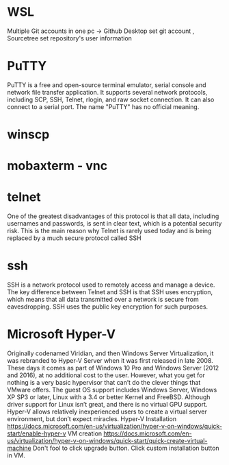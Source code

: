 # WSL

Multiple Git accounts in one pc -> Github Desktop set git account , Sourcetree set repository's user information

# PuTTY
PuTTY is a free and open-source terminal emulator, serial console and network file transfer application. 
It supports several network protocols, including SCP, SSH, Telnet, rlogin, and raw socket connection. 
It can also connect to a serial port. The name "PuTTY" has no official meaning.

# winscp

# mobaxterm - vnc

# telnet
One of the greatest disadvantages of this protocol is that all data, including usernames and passwords, 
is sent in clear text, which is a potential security risk.
This is the main reason why Telnet is rarely used today and is being replaced by a much secure protocol called SSH

# ssh
SSH is a network protocol used to remotely access and manage a device. The key difference between Telnet and SSH is 
that SSH uses encryption, which means that all data transmitted over a network is secure from eavesdropping. SSH uses 
the public key encryption for such purposes.

# Microsoft Hyper-V
Originally codenamed Viridian, and then Windows Server Virtualization, it was rebranded to Hyper-V Server when it was first released in late 2008.
These days it comes as part of Windows 10 Pro and Windows Server (2012 and 2016), at no additional cost to the user.
However, what you get for nothing is a very basic hypervisor that can’t do the clever things that VMware offers.
The guest OS support includes Windows Server, Windows XP SP3 or later, Linux with a 3.4 or better Kernel and FreeBSD. Although driver support 
for Linux isn’t great, and there is no virtual GPU support.
Hyper-V allows relatively inexperienced users to create a virtual server environment, but don’t expect miracles.
Hyper-V Installation
https://docs.microsoft.com/en-us/virtualization/hyper-v-on-windows/quick-start/enable-hyper-v
VM creation
https://docs.microsoft.com/en-us/virtualization/hyper-v-on-windows/quick-start/quick-create-virtual-machine
Don't fool to click upgrade button. Click custom installation button in VM.



